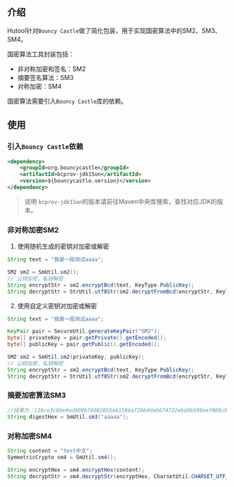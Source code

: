 ## 介绍
Hutool针对`Bouncy Castle`做了简化包装，用于实现国密算法中的SM2、SM3、SM4。

国密算法工具封装包括：

- 非对称加密和签名：SM2
- 摘要签名算法：SM3
- 对称加密：SM4

国密算法需要引入`Bouncy Castle`库的依赖。

## 使用

### 引入`Bouncy Castle`依赖

```xml
<dependency>
	<groupId>org.bouncycastle</groupId>
	<artifactId>bcprov-jdk15on</artifactId>
	<version>${bouncycastle.version}</version>
</dependency>
```

> 说明
> `bcprov-jdk15on`的版本请前往Maven中央库搜索，查找对应JDK的版本。

### 非对称加密SM2

1. 使用随机生成的密钥对加密或解密

```java
String text = "我是一段测试aaaa";

SM2 sm2 = SmUtil.sm2();
// 公钥加密，私钥解密
String encryptStr = sm2.encryptBcd(text, KeyType.PublicKey);
String decryptStr = StrUtil.utf8Str(sm2.decryptFromBcd(encryptStr, KeyType.PrivateKey));
```

2. 使用自定义密钥对加密或解密

```java
String text = "我是一段测试aaaa";

KeyPair pair = SecureUtil.generateKeyPair("SM2");
byte[] privateKey = pair.getPrivate().getEncoded();
byte[] publicKey = pair.getPublic().getEncoded();

SM2 sm2 = SmUtil.sm2(privateKey, publicKey);
// 公钥加密，私钥解密
String encryptStr = sm2.encryptBcd(text, KeyType.PublicKey);
String decryptStr = StrUtil.utf8Str(sm2.decryptFromBcd(encryptStr, KeyType.PrivateKey));
```

### 摘要加密算法SM3

```java
//结果为：136ce3c86e4ed909b76082055a61586af20b4dab674732ebd4b599eef080c9be
String digestHex = SmUtil.sm3("aaaaa");
```

### 对称加密SM4

```java
String content = "test中文";
SymmetricCrypto sm4 = SmUtil.sm4();

String encryptHex = sm4.encryptHex(content);
String decryptStr = sm4.decryptStr(encryptHex, CharsetUtil.CHARSET_UTF_8);
```
